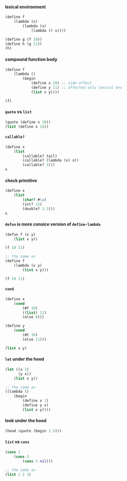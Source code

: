 #### lexical environment

```clojure
(define f
    (lambda (x)
        (lambda (x)
            (lambda () x))))

(define g (f 10))
(define h (g 11))
(h)
```

#### compound function body

```clojure
(define f
    (lambda ()
        (begin
            (define x 10) ;; side effect
            (define y 11) ;; affected only lexical env
            (list x y))))

(f)
```

#### `quote` vs `list`
```clojure
(quote (define x 10))
(list (define x 10))
```

#### `callable?`
```clojure
(define x
    (list
        (callable? tail)
        (callable? (lambda (x) x))
        (callable? 3)))
x
```

#### check primitive
```clojure
(define x
    (list
        (char? #\a)
        (int? 12)
        (double? 3.3)))
x
```

#### `defun` is more consice version of `define-lambda`
```clojure
(defun f (x y)
    (list x y))

(f 10 11)

;; the same as
(define f
    (lambda (x y)
        (list x y)))

(f 10 11)
```

#### `cond`

```clojure
(define x
    (cond
        (#f 10)
        ((list) 11)
        (else 0)))

(define y
    (cond
        (#t 10)
        (else 11)))

(list x y)
```

#### `let` under the hood
```clojure
(let ((x 1)
      (y x))
    (list x y))

;; the same as
((lambda ()
    (begin
        (define x 1)
        (define y x)
        (list x y))))
```

#### look under the hood
```clojure
(head (quote (begin 1 2)))
```

#### `list` vs `cons`
```clojure
(cons 1
    (cons 2
        (cons 3 nil)))

;; the same as
(list 1 2 3)
```
